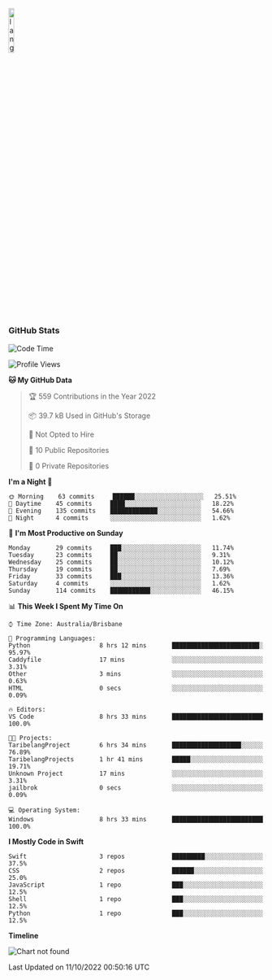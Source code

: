 <p align="left"><img width=15%" src="https://github.com/alansmathew/alansmathew/raw/master/lang.gif" alt="lang image here" /></p>

# <h3 align="left">GitHub Stats</h3>

<!--START_SECTION:waka-->
![Code Time](http://img.shields.io/badge/Code%20Time-61%20hrs%2049%20mins-blue)

![Profile Views](http://img.shields.io/badge/Profile%20Views-0-blue)

**🐱 My GitHub Data** 

> 🏆 559 Contributions in the Year 2022
 > 
> 📦 39.7 kB Used in GitHub's Storage 
 > 
> 🚫 Not Opted to Hire
 > 
> 📜 10 Public Repositories 
 > 
> 🔑 0 Private Repositories  
 > 
**I'm a Night 🦉** 

```text
🌞 Morning    63 commits     ██████░░░░░░░░░░░░░░░░░░░   25.51% 
🌆 Daytime    45 commits     ████░░░░░░░░░░░░░░░░░░░░░   18.22% 
🌃 Evening    135 commits    █████████████░░░░░░░░░░░░   54.66% 
🌙 Night      4 commits      ░░░░░░░░░░░░░░░░░░░░░░░░░   1.62%

```
📅 **I'm Most Productive on Sunday** 

```text
Monday       29 commits     ███░░░░░░░░░░░░░░░░░░░░░░   11.74% 
Tuesday      23 commits     ██░░░░░░░░░░░░░░░░░░░░░░░   9.31% 
Wednesday    25 commits     ██░░░░░░░░░░░░░░░░░░░░░░░   10.12% 
Thursday     19 commits     ██░░░░░░░░░░░░░░░░░░░░░░░   7.69% 
Friday       33 commits     ███░░░░░░░░░░░░░░░░░░░░░░   13.36% 
Saturday     4 commits      ░░░░░░░░░░░░░░░░░░░░░░░░░   1.62% 
Sunday       114 commits    ███████████░░░░░░░░░░░░░░   46.15%

```


📊 **This Week I Spent My Time On** 

```text
⌚︎ Time Zone: Australia/Brisbane

💬 Programming Languages: 
Python                   8 hrs 12 mins       ████████████████████████░   95.97% 
Caddyfile                17 mins             ░░░░░░░░░░░░░░░░░░░░░░░░░   3.31% 
Other                    3 mins              ░░░░░░░░░░░░░░░░░░░░░░░░░   0.63% 
HTML                     0 secs              ░░░░░░░░░░░░░░░░░░░░░░░░░   0.09%

🔥 Editors: 
VS Code                  8 hrs 33 mins       █████████████████████████   100.0%

🐱‍💻 Projects: 
TaribelangProject        6 hrs 34 mins       ███████████████████░░░░░░   76.89% 
TaribelangProjects       1 hr 41 mins        █████░░░░░░░░░░░░░░░░░░░░   19.71% 
Unknown Project          17 mins             ░░░░░░░░░░░░░░░░░░░░░░░░░   3.31% 
jailbrok                 0 secs              ░░░░░░░░░░░░░░░░░░░░░░░░░   0.09%

💻 Operating System: 
Windows                  8 hrs 33 mins       █████████████████████████   100.0%

```

**I Mostly Code in Swift** 

```text
Swift                    3 repos             █████████░░░░░░░░░░░░░░░░   37.5% 
CSS                      2 repos             ██████░░░░░░░░░░░░░░░░░░░   25.0% 
JavaScript               1 repo              ███░░░░░░░░░░░░░░░░░░░░░░   12.5% 
Shell                    1 repo              ███░░░░░░░░░░░░░░░░░░░░░░   12.5% 
Python                   1 repo              ███░░░░░░░░░░░░░░░░░░░░░░   12.5%

```


**Timeline**

![Chart not found](https://raw.githubusercontent.com/samh06/samh06/master/charts/bar_graph.png) 


 Last Updated on 11/10/2022 00:50:16 UTC
<!--END_SECTION:waka-->

